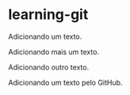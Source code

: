 # learning-git

Adicionando um texto.

Adicionando mais um texto.

Adicionando outro texto.

Adicionando um texto pelo GitHub.
